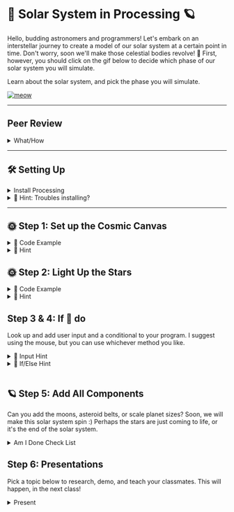 # 🌌 Solar System in Processing 🪐

Hello, budding astronomers and programmers! Let's embark on an interstellar journey to create a model of our solar system at a certain point in time. Don't worry, soon we'll make those celestial bodies revolve! 🚀 First, however, you should click on the gif below to decide which phase of our solar system you will simulate. 


Learn about the solar system, and pick the phase you will simulate.

<a href="https://youtu.be/TBikbn5XJhg?feature=shared"><img src="solar.gif" alt="meow" width="500" height="500"></a>

---

## Peer Review

<details>
<summary>What/How</summary>
    
    
Before moving on, you must have your idea/plan peer-reviewed by three other students, and you will be asked to know what the <a href="https://processing.org/reference/translate_.html"> `translate(x,y)` function</a> does, use user input via the mouse, use a conditional based on said input, create three unique pretty shapes 💖, pick one artistic aspect, light, color, shadows, etc to focus on, pick one scientific aspect to focus on, stars, planets, moons, gas clouds
    
1. When Being reviewed: Create a flow chart of your program logic. Then, explain how said logic will represent stage X, the science aspect, of our solar system, by doing x,y, and z, the artistic aspect, to your peers. Record your feedback from peers for credit.
    
2. When Reviewing: Provide a grow, glow, and original comment 
</details>

---


## 🛠 Setting Up

<details>
    <summary>Install Processing</summary>
        1.) Get the IDE
        <br>
        2.) Visit <a href= "https://processing.org/download/"> Processing's download Page</a>
        <br>
        3. Install and launch Processing. It's like our spaceship control room!
        Ensure You're in Java Mode:
        - Processing uses Java by default. Just ensure you see 'Java' in the top right.
        
</details>



<details>
  <summary>🌟 Hint: Troubles installing?</summary>
Make sure you have the right version for your operating system. If you get stuck, ask a classmate or your teacher for help.
</details>

---

## 🌞 Step 1: Set up the Cosmic Canvas

<details>
  <summary>👾 Code Example</summary>

<img src="space.png" height="500" width="700">
</details>

<details>
<summary>🌟 Hint</summary>
    
"The `size(800, 600);` sets our universe's width and height. Feel free to make it bigger or smaller!"


</details>


## 🌞 Step 2: Light Up the Stars
<details>
  <summary>👾 Code Example</summary>
    <img src="sun.png" height="500" width="700">


</details>

<details>
  <summary>🌟 Hint</summary>
   
 The `ellipse(400, 300, 100, 100);` function draws the sun. The first two values set the position (x,y), and the last two values set the width and height of the ellipse.
 
<img src="ellipse.png" alt="meow" width="500" height="500">

You already have been making flow charts and using conditionals! here is a basic condition in java!
<br>
<br>

</details>

## Step 3 & 4:  If 🐁 do
Look up and add user input and a conditional to your program. I suggest using the mouse, but you can use whichever method you like. 

<details>
  <summary>🌟 Input Hint</summary>
    Input is the first thing I think about. What data does the program need? Check out this link to see how processing allows a programmer to create interactive works of art!
    <br>
    <br>
    <a href="https://processing.org/examples/mousefunctions.html" > Processing Mouse Example </a>
</details>

<details>
  <summary>🌟 If/Else Hint</summary>
   If statements in Java are the same as in every language. The only change is in the structure of the words, i.e., syntax.
    <br>
    <br>
    
<img src="java_if_else.png" alt="meow" width="500" height="500">
    <br>
    <br>
    
Here is the actual Java code!
<br>
<br>

<img src="java_if_code.png" alt="meow" width="400" height="200">
 
</details>    
<br>




## 🪐 Step 5: Add All Components 

Can you add the moons, asteroid belts, or scale planet sizes? Soon, we will make this
solar system spin :) Perhaps the stars are just coming to life, or it's the end of the solar system.

<details>
    <summary>Am I Done Check List</summary>
    
        1. Peer review document
        2. Flow Chart
        3. User input used
        4. Conditional Statement used
        5. Art aspect clear
        6. Science aspect clear
        7. 3 unique shapes
        8. 3 unique colors
        9. Video Reflection
        10. Pick presentation 
</details>

## Step 6: Presentations
Pick a topic below to research, demo, and teach your classmates. This will happen, in the next class!
<details>
    <summary>Present</summary>
    
    1. Sequence 
    2. Input
    3. Parameters
    4. Conditionals
    5. Data types

You will be required to give a short assessment at the end of the presentation. The class average of your assessment will be your presentation grade!
</details>







